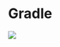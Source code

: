 # Gradle
[![](https://jitpack.io/v/zj565061763/umeng_share.svg)](https://jitpack.io/#zj565061763/umeng_share)